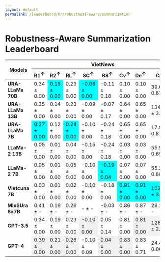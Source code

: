 ```yaml
---
layout: default
permalink: /leaderboard/kr/robustness-aware/summarization
---
```

# Robustness-Aware Summarization Leaderboard

<table class="table table-bordered table-sm w-100 dtHorizontalTable" cellspacing="0">
    <thead>
        <tr>
            <th rowspan="2" class="text-center align-middle"><b>Models</b></th>
            <th colspan="8" class="text-center"><b>VietNews</b></th>
            <th colspan="8" class="text-center"><b>WikiLingua</b></th>
        </tr>
        <tr>
            <th class="text-center"><b>R1<span style="vertical-align: super;">↑</span></b></th>
            <th class="text-center"><b>R2<span style="vertical-align: super;">↑</span></b></th>
            <th class="text-center"><b>RL<span style="vertical-align: super;">↑</span></b></th>
            <th class="text-center"><b>SC<span style="vertical-align: super;">↑</span></b></th>
            <th class="text-center"><b>BS<span style="vertical-align: super;">↑</span></b></th>
            <th class="text-center"><b>Cv<span style="vertical-align: super;">↑</span></b></th>
            <th class="text-center"><b>De<span style="vertical-align: super;">↑</span></b></th>
            <th class="text-center"><b>Cp<span style="vertical-align: super;">↑</span></b></th>
            <th class="text-center"><b>R1<span style="vertical-align: super;">↑</span></b></th>
            <th class="text-center"><b>R2<span style="vertical-align: super;">↑</span></b></th>
            <th class="text-center"><b>RL<span style="vertical-align: super;">↑</span></b></th>
            <th class="text-center"><b>SC<span style="vertical-align: super;">↑</span></b></th>
            <th class="text-center"><b>BS<span style="vertical-align: super;">↑</span></b></th>
            <th class="text-center"><b>Cv<span style="vertical-align: super;">↑</span></b></th>
            <th class="text-center"><b>De<span style="vertical-align: super;">↑</span></b></th>
            <th class="text-center"><b>Cp<span style="vertical-align: super;">↑</span></b></th>
        </tr>
    </thead>
    <tbody>
        <tr>
            <td class="text-center"><b>URA-LLaMa 70B</b></td>
            <td class="text-center">0.34 ± 0.00</td>
            <td class="text-center" style="background-color: cyan;">0.15 ± 0.00</td>
            <td class="text-center">0.23 ± 0.00</td>
            <td class="text-center" style="background-color: cyan;">-0.06 ± 0.00</td>
            <td class="text-center">-0.11 ± 0.18</td>
            <td class="text-center">0.10 ± 0.00</td>
            <td class="text-center">0.10 ± 0.00</td>
            <td class="text-center">39.63 ± 0.87</td>
            <td class="text-center">0.28 ± 0.00</td>
            <td class="text-center">0.11 ± 0.00</td>
            <td class="text-center">0.19 ± 0.00</td>
            <td class="text-center" style="background-color: cyan;">-0.16 ± 0.00</td>
            <td class="text-center">0.25 ± 0.23</td>
            <td class="text-center">0.50 ± 0.01</td>
            <td class="text-center">0.50 ± 0.01</td>
            <td class="text-center">167.42 ± 7.09</td>
        </tr>
        <tr>
            <td class="text-center"><b>URA-LLaMa 13B</b></td>
            <td class="text-center">0.35 ± 0.00</td>
            <td class="text-center">0.14 ± 0.00</td>
            <td class="text-center">0.23 ± 0.00</td>
            <td class="text-center">-0.09 ± 0.00</td>
            <td class="text-center">-0.07 ± 0.17</td>
            <td class="text-center">0.64 ± 0.00</td>
            <td class="text-center">0.65 ± 0.00</td>
            <td class="text-center">134.65 ± 3.76</td>
            <td class="text-center">0.20 ± 0.00</td>
            <td class="text-center">0.07 ± 0.00</td>
            <td class="text-center">0.13 ± 0.00</td>
            <td class="text-center">-0.17 ± 0.00</td>
            <td class="text-center">0.20 ± 0.11</td>
            <td class="text-center">0.38 ± 0.00</td>
            <td class="text-center">0.38 ± 0.00</td>
            <td class="text-center">103.69 ± 3.33</td>
        </tr>
        <tr>
            <td class="text-center"><b>URA-LLaMa 7B</b></td>
            <td class="text-center" style="background-color: cyan;">0.37 ± 0.00</td>
            <td class="text-center">0.12 ± 0.00</td>
            <td class="text-center" style="background-color: cyan;">0.24 ± 0.00</td>
            <td class="text-center">-0.10 ± 0.00</td>
            <td class="text-center">-0.24 ± 0.18</td>
            <td class="text-center">0.65 ± 0.00</td>
            <td class="text-center">0.65 ± 0.00</td>
            <td class="text-center">17.92 ± 0.87</td>
            <td class="text-center" style="background-color: cyan;">0.37 ± 0.00</td>
            <td class="text-center" style="background-color: cyan;">0.12 ± 0.00</td>
            <td class="text-center" style="background-color: cyan;">0.24 ± 0.00</td>
            <td class="text-center">-0.17 ± 0.00</td>
            <td class="text-center">0.11 ± 0.18</td>
            <td class="text-center">0.65 ± 0.00</td>
            <td class="text-center">0.65 ± 0.00</td>
            <td class="text-center">20.49 ± 0.95</td>
        </tr>
        <tr>
            <td class="text-center"><b>LLaMa-2 13B</b></td>
            <td class="text-center">0.05 ± 0.00</td>
            <td class="text-center">0.01 ± 0.00</td>
            <td class="text-center">0.04 ± 0.00</td>
            <td class="text-center">-0.15 ± 0.00</td>
            <td class="text-center">-0.24 ± 0.18</td>
            <td class="text-center">0.03 ± 0.00</td>
            <td class="text-center">0.03 ± 0.00</td>
            <td class="text-center">55.91 ± 0.65</td>
            <td class="text-center">0.04 ± 0.00</td>
            <td class="text-center">0.00 ± 0.00</td>
            <td class="text-center">0.03 ± 0.00</td>
            <td class="text-center">-0.17 ± 0.00</td>
            <td class="text-center">0.09 ± 0.00</td>
            <td class="text-center">0.05 ± 0.00</td>
            <td class="text-center">0.05 ± 0.00</td>
            <td class="text-center">66.85 ± 6.72</td>
        </tr>
        <tr>
            <td class="text-center"><b>LLaMa-2 7B</b></td>
            <td class="text-center">0.05 ± 0.00</td>
            <td class="text-center">0.01 ± 0.00</td>
            <td class="text-center">0.05 ± 0.00</td>
            <td class="text-center">-0.10 ± 0.00</td>
            <td class="text-center" style="background-color: cyan;">-0.19 ± 0.04</td>
            <td class="text-center">0.07 ± 0.00</td>
            <td class="text-center">0.07 ± 0.00</td>
            <td class="text-center">55.29 ± 0.88</td>
            <td class="text-center">0.04 ± 0.00</td>
            <td class="text-center">0.00 ± 0.00</td>
            <td class="text-center">0.04 ± 0.00</td>
            <td class="text-center">-0.17 ± 0.00</td>
            <td class="text-center" style="background-color: cyan;">0.15 ± 0.00</td>
            <td class="text-center">0.06 ± 0.00</td>
            <td class="text-center">0.06 ± 0.00</td>
            <td class="text-center">58.32 ± 3.32</td>
        </tr>
        <tr>
            <td class="text-center"><b>Vietcuna 7B</b></td>
            <td class="text-center">0.03 ± 0.00</td>
            <td class="text-center">0.01 ± 0.00</td>
            <td class="text-center">0.02 ± 0.00</td>
            <td class="text-center">-0.10 ± 0.00</td>
            <td class="text-center">-0.18 ± 0.06</td>
            <td class="text-center" style="background-color: cyan;">0.91 ± 0.00</td>
            <td class="text-center" style="background-color: cyan;">0.91 ± 0.00</td>
            <td class="text-center" style="background-color: cyan;">1026.61 ± 3.86</td>
            <td class="text-center">0.08 ± 0.00</td>
            <td class="text-center">0.02 ± 0.00</td>
            <td class="text-center">0.05 ± 0.00</td>
            <td class="text-center">-0.17 ± 0.00</td>
            <td class="text-center">-0.19 ± 0.05</td>
            <td class="text-center" style="background-color: cyan;">0.78 ± 0.00</td>
            <td class="text-center" style="background-color: cyan;">0.78 ± 0.00</td>
            <td class="text-center" style="background-color: cyan;">505.45 ± 8.64</td>
        </tr>
        <tr>
            <td class="text-center"><b>MixSUra 8x7B</b></td>
            <td class="text-center">0.41 ± -</td>
            <td class="text-center">0.19 ± -</td>
            <td class="text-center">0.26 ± -</td>
            <td class="text-center">- ± -</td>
            <td class="text-center">-0.03 ± -</td>
            <td class="text-center">0.86 ± -</td>
            <td class="text-center">0.87 ± -</td>
            <td class="text-center">29.15 ± -</td>
            <td class="text-center">0.46 ± -</td>
            <td class="text-center">0.21 ± -</td>
            <td class="text-center">0.28 ± -</td>
            <td class="text-center">- ± -</td>
            <td class="text-center">0.26 ± -</td>
            <td class="text-center">0.88 ± -</td>
            <td class="text-center">0.98 ± -</td>
            <td class="text-center">19.10 ± -</td>
        </tr>
        <tr>
            <td class="text-center"><b>GPT-3.5</b></td>
            <td class="text-center">0.34 ± 0.00</td>
            <td class="text-center">0.19 ± 0.00</td>
            <td class="text-center">0.23 ± 0.00</td>
            <td class="text-center" style="background-color: #f0f0f0;">-0.10 ± 0.00</td>
            <td class="text-center">0.05 ± 0.14</td>
            <td class="text-center">0.81 ± 0.00</td>
            <td class="text-center" style="background-color: #f0f0f0;">0.81 ± 0.00</td>
            <td class="text-center" style="background-color: #f0f0f0;">128.44 ± 2.94</td>
            <td class="text-center">0.39 ± 0.00</td>
            <td class="text-center">0.19 ± 0.00</td>
            <td class="text-center">0.25 ± 0.00</td>
            <td class="text-center" style="background-color: #f0f0f0;">-0.17 ± 0.00</td>
            <td class="text-center">0.28 ± 0.11</td>
            <td class="text-center" style="background-color: #f0f0f0;">0.82 ± 0.00</td>
            <td class="text-center" style="background-color: #f0f0f0;">0.82 ± 0.00</td>
            <td class="text-center" style="background-color: #f0f0f0;">200.90 ± 7.40</td>
        </tr>
        <tr>
            <td class="text-center"><b>GPT-4</b></td>
            <td class="text-center" style="background-color: #f0f0f0;">0.39 ± 0.00</td>
            <td class="text-center" style="background-color: #f0f0f0;">0.21 ± 0.00</td>
            <td class="text-center" style="background-color: #f0f0f0;">0.26 ± 0.00</td>
            <td class="text-center">-0.10 ± 0.09</td>
            <td class="text-center" style="background-color: #f0f0f0;">0.04 ± 0.00</td>
            <td class="text-center" style="background-color: #f0f0f0;">0.83 ± 0.00</td>
            <td class="text-center">0.83 ± 0.71</td>
            <td class="text-center">24.48 ± 0.00</td>
            <td class="text-center" style="background-color: #f0f0f0;">0.45 ± 0.00</td>
            <td class="text-center" style="background-color: #f0f0f0;">0.20 ± 0.00</td>
            <td class="text-center" style="background-color: #f0f0f0;">0.27 ± 0.00</td>
            <td class="text-center" style="background-color: #f0f0f0;">-0.17 ± 0.00</td>
            <td class="text-center" style="background-color: #f0f0f0;">0.28 ± 0.00</td>
            <td class="text-center">0.80 ± 0.03</td>
            <td class="text-center">0.81 ± 0.00</td>
            <td class="text-center">20.40 ± 1.59</td>
        </tr>
    </tbody>
</table>
